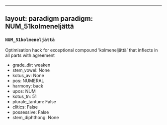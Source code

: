 
---
layout: paradigm
paradigm: NUM_51kolmeneljättä
---
### ` NUM_51kolmeneljättä `

Optimisation hack for exceptional compound ’kolmeneljättä’ that inflects in all parts with agreement
* grade_dir: weaken
* stem_vowel: None
* kotus_av: None
* pos: NUMERAL
* harmony: back
* upos: NUM
* kotus_tn: 51
* plurale_tantum: False
* clitics: False
* possessive: False
* stem_diphthong: None
